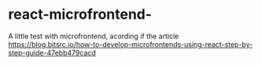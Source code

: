 # react-microfrontend-
A little test with microfrontend, acording if the article https://blog.bitsrc.io/how-to-develop-microfrontends-using-react-step-by-step-guide-47ebb479cacd
